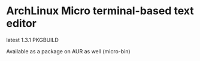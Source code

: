 # ArchLinux Micro terminal-based text editor

latest 1.3.1 PKGBUILD

Available as a package on AUR as well (micro-bin)

